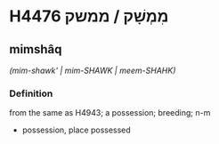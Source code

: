 # H4476 מִמְשָׁק / ממשק

## mimshâq

_(mim-shawk' | mim-SHAWK | meem-SHAHK)_

### Definition

from the same as H4943; a possession; breeding; n-m

- possession, place possessed
